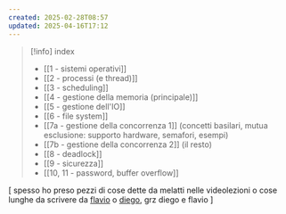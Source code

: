 ```yaml
---
created: 2025-02-28T08:57
updated: 2025-04-16T17:12
---
```

> [!info] index
> - [[1 - sistemi operativi]]
> - [[2 - processi (e thread)]]
> - [[3 - scheduling]]
> - [[4 - gestione della memoria (principale)]]
> - [[5 - gestione dell'IO]]
> - [[6 - file system]]
> - [[7a - gestione della concorrenza 1]] (concetti basilari, mutua esclusione: supporto hardware, semafori, esempi)
> - [[7b - gestione della concorrenza 2]] (il resto)
> - [[8 - deadlock]]
> - [[9 - sicurezza]]
> - [[10, 11 - password, buffer overflow]] 

[ spesso ho preso pezzi di cose dette da melatti nelle videolezioni o cose lunghe da scrivere da [flavio](https://github.com/thegeek-sys/Vault/tree/main/Class/Sistemi%20Operativi) o [diego](https://github.com/diegotty/obsidian_vault/tree/main/year2semester1/os1), grz diego e flavio ]